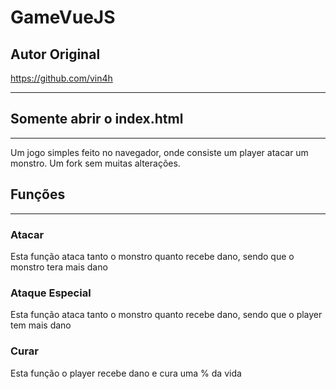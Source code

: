 ﻿# GameVueJS

## Autor Original
https://github.com/vin4h

---

## Somente abrir o index.html
---
Um jogo simples feito no navegador, onde consiste um player atacar um monstro. Um fork sem muitas alterações.

## Funções

---

### Atacar
Esta função ataca tanto o monstro quanto recebe dano, sendo que o monstro tera mais dano

### Ataque Especial
Esta função ataca tanto o monstro quanto recebe dano, sendo que o player tem mais dano

### Curar
Esta função o player recebe dano e cura uma % da vida
